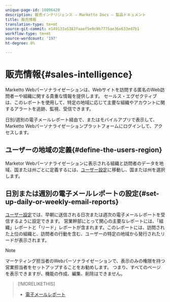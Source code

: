 ```yaml
---
unique-page-id: 10096420
description: 販売インテリジェンス — Marketto Docs — 製品ドキュメント
title: 販売情報
translation-type: tm+mt
source-git-commit: e149133a5383faaef5e9c9b7775ae36e633ed7b1
workflow-type: tm+mt
source-wordcount: '197'
ht-degree: 0%

---
```



# 販売情報{#sales-intelligence}

Marketto Webパーソナライゼーションは、Webサイトを訪問する匿名のWeb訪問者ーや組織に関する貴重な情報を提供します。 セールス・エグゼクティブは、このレポートを使用して、特定の地域に応じて主要な組織やアカウントに関するアラートを追跡、監視、受信できます。

日別/週別の電子メールレポート経由で、またはモバイルアプリで表示して、Marketto Webパーソナライゼーションプラットフォームにログインして、アクセスします。

## ユーザーの地域の定義{#define-the-users-region}

Marketor Webパーソナライゼーションに表示される組織と訪問者のデータを地域、国または州ごとに定義するには、[ユーザー設定](/help/marketo/product-docs/web-personalization/getting-started/user-settings.md)に移動し、国または州を選択します。

## 日別または週別の電子メールレポートの設定{#set-up-daily-or-weekly-email-reports}

[ユーザー設定](/help/marketo/product-docs/web-personalization/getting-started/user-settings.md)では、早朝に送信される日次または週次の電子メールレポートを受信するように設定できます。 営業幹部にとって関心の主要なレポートには、「組織」レポートと「リード」レポートが含まれます。このレポートには、訪問された上位の組織と、訪問者の行動を含む、ユーザーの特定の地域から発行されたリードが表示されます。

>[!NOTE]
>
>マーケティング担当者のWebパーソナライゼーションで、表示のみの権限を持つ営業担当者をセットアップすることをお勧めします。 つまり、すべてのページを表示できますが、機能の作成、編集、削除はできません。

>[!MORELIKETHIS]
>
>* [電子メールレポート](email-reports.md)

